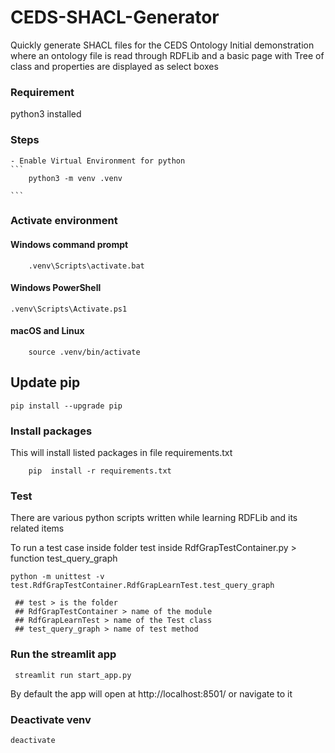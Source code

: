 # CEDS-SHACL-Generator
Quickly generate SHACL files for the CEDS Ontology
Initial demonstration where an ontology file is read through RDFLib
and a basic page with Tree of class and properties are displayed as select boxes

### Requirement
python3 installed

### Steps
    - Enable Virtual Environment for python
    ```
        python3 -m venv .venv

    ```

### Activate environment
#### Windows command prompt
```
    .venv\Scripts\activate.bat
```

#### Windows PowerShell
```
.venv\Scripts\Activate.ps1
```

#### macOS and Linux
```
    source .venv/bin/activate
```

## Update pip
```
pip install --upgrade pip
```
### Install packages
This will install listed packages in file requirements.txt 
```
    pip  install -r requirements.txt
```

### Test
There are various python scripts written while learning
RDFLib and its related items

To run a test case inside folder test
inside RdfGrapTestContainer.py > function test_query_graph
```
python -m unittest -v test.RdfGrapTestContainer.RdfGrapLearnTest.test_query_graph
 
 ## test > is the folder
 ## RdfGrapTestContainer > name of the module
 ## RdfGrapLearnTest > name of the Test class
 ## test_query_graph > name of test method
```

### Run the streamlit app
```
 streamlit run start_app.py
```

By default the app will open at http://localhost:8501/ or navigate to it

### Deactivate venv
```
deactivate
```